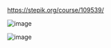 https://stepik.org/course/109539/ 

![image](https://user-images.githubusercontent.com/90152615/175837328-489b2bfd-7c18-4bd4-a2ca-0ce27eff491c.png)

![image](https://user-images.githubusercontent.com/90152615/175837443-56d74c3b-a42a-4400-973c-5caaa0aa700e.png)

